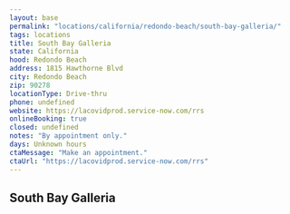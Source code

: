 ```yaml
---
layout: base
permalink: "locations/california/redondo-beach/south-bay-galleria/"
tags: locations
title: South Bay Galleria
state: California
hood: Redondo Beach
address: 1815 Hawthorne Blvd
city: Redondo Beach
zip: 90278
locationType: Drive-thru
phone: undefined
website: https://lacovidprod.service-now.com/rrs
onlineBooking: true
closed: undefined
notes: "By appointment only."
days: Unknown hours
ctaMessage: "Make an appointment."
ctaUrl: "https://lacovidprod.service-now.com/rrs"
---
```

## South Bay Galleria